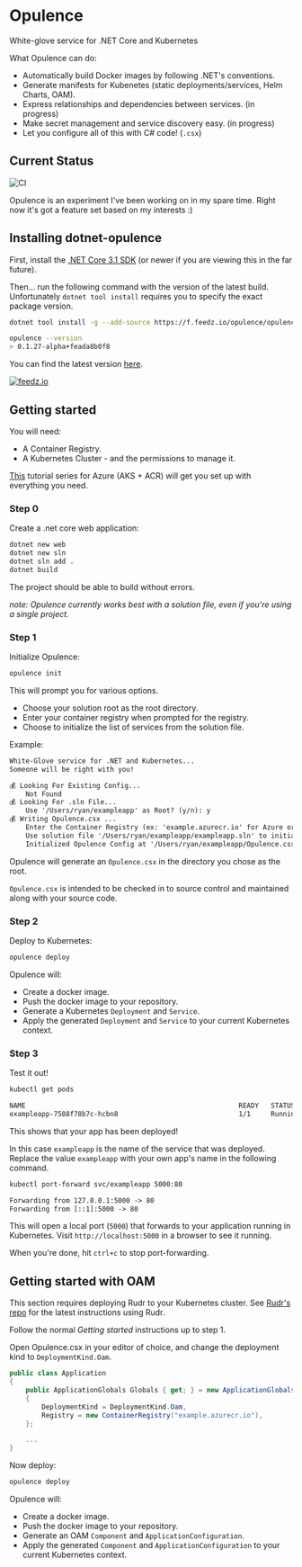# Opulence

White-glove service for .NET Core and Kubernetes

What Opulence can do:

- Automatically build Docker images by following .NET's conventions.
- Generate manifests for Kubenetes (static deployments/services, Helm Charts, OAM).
- Express relationships and dependencies between services. (in progress)
- Make secret management and service discovery easy. (in progress)
- Let you configure all of this with C# code! (`.csx`)

## Current Status

![CI](https://github.com/rynowak/opulence/workflows/CI/badge.svg)

Opulence is an experiment I've been working on in my spare time. Right now it's got a feature set based on my interests :)

## Installing dotnet-opulence

First, install the [.NET Core 3.1 SDK](https://dotnet.microsoft.com/download/dotnet-core/3.1) (or newer if you are viewing this in the far future).

Then... run the following command with the version of the latest build. Unfortunately `dotnet tool install` requires you to specify the exact package version.

```sh
dotnet tool install -g --add-source https://f.feedz.io/opulence/opulence/nuget/index.json --version "0.1.*" Opulence.dotnet-opulence

opulence --version
> 0.1.27-alpha+feada8b0f8
```

You can find the latest version [here](https://feedz.io/org/opulence/repository/opulence/packages/Opulence.dotnet-opulence).

[![feedz.io](https://img.shields.io/badge/endpoint.svg?url=https%3A%2F%2Ff.feedz.io%2Fopulence%2Fopulence%2Fshield%2FOpulence.dotnet-opulence%2Flatest)](https://f.feedz.io/opulence/opulence/packages/Opulence.dotnet-opulence/latest/download)

## Getting started

You will need:

- A Container Registry.
- A Kubernetes Cluster - and the permissions to manage it.

[This](https://docs.microsoft.com/en-us/azure/aks/tutorial-kubernetes-prepare-app) tutorial series for Azure (AKS + ACR) will get you set up with everything you need.

### Step 0

Create a .net core web application:

```sh
dotnet new web
dotnet new sln
dotnet sln add .
dotnet build
```

The project should be able to build without errors.

*note: Opulence currently works best with a solution file, even if you're using a single project.*

### Step 1

Initialize Opulence:

```sh
opulence init
```

This will prompt you for various options.

- Choose your solution root as the root directory.
- Enter your container registry when prompted for the registry.
- Choose to initialize the list of services from the solution file.

Example:

```txt
White-Glove service for .NET and Kubernetes...
Someone will be right with you!

💰 Looking For Existing Config...
    Not Found
💰 Looking For .sln File...
    Use '/Users/ryan/exampleapp' as Root? (y/n): y
💰 Writing Opulence.csx ...
    Enter the Container Registry (ex: 'example.azurecr.io' for Azure or 'example' for dockerhub): rynowak
    Use solution file '/Users/ryan/exampleapp/exampleapp.sln' to initialize services? (y/n): y
    Initialized Opulence Config at '/Users/ryan/exampleapp/Opulence.csx'.
```

Opulence will generate an `Opulence.csx` in the directory you chose as the root.

`Opulence.csx` is intended to be checked in to source control and maintained along with your source code.

### Step 2

Deploy to Kubernetes:

```sh
opulence deploy
```

Opulence will:

- Create a docker image.
- Push the docker image to your repository.
- Generate a Kubernetes `Deployment` and `Service`.
- Apply the generated `Deployment` and `Service` to your current Kubernetes context.

### Step 3

Test it out!

```sh
kubectl get pods
```

```txt
NAME                                                     READY   STATUS    RESTARTS   AGE
exampleapp-7588f78b7c-hcbn8                              1/1     Running   0          2m36s
```

This shows that your app has been deployed!

In this case `exampleapp` is the name of the service that was deployed. Replace the
value `exampleapp` with your own app's name in the following command.

```sh
kubectl port-forward svc/exampleapp 5000:80
```

```txt
Forwarding from 127.0.0.1:5000 -> 80
Forwarding from [::1]:5000 -> 80
```

This will open a local port (`5000`) that forwards to your application running in Kubernetes. Visit `http://localhost:5000` in a browser to see it running.

When you're done, hit `ctrl+c` to stop port-forwarding.

## Getting started with OAM

This section requires deploying Rudr to your Kubernetes cluster. See [Rudr's repo](https://github.com/oam-dev/rudr) for the latest instructions using Rudr.

Follow the normal *Getting started* instructions up to step 1.

Open Opulence.csx in your editor of choice, and change the deployment kind to `DeploymentKind.Oam`.

```C#
public class Application
{
    public ApplicationGlobals Globals { get; } = new ApplicationGlobals()
    {
        DeploymentKind = DeploymentKind.Oam,
        Registry = new ContainerRegistry("example.azurecr.io"),
    };

    ...
}
```

Now deploy:

```sh
opulence deploy
```

Opulence will:

- Create a docker image.
- Push the docker image to your repository.
- Generate an OAM `Component` and `ApplicationConfiguration`.
- Apply the generated `Component` and `ApplicationConfiguration` to your current Kubernetes context.
